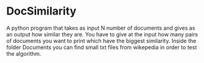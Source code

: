 # DocSimilarity
A python program that takes as input N number of documents and gives as an output how similar they are.
You have to give at the input how many pairs of documents you want to print which have the biggest similarity.
Inside the folder Documents you can find small txt files from wikepedia in order to test the algorithm.
